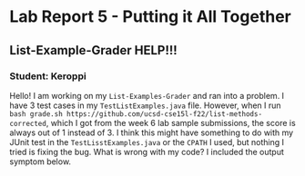 # Lab Report 5 - Putting it All Together
## List-Example-Grader HELP!!!
### Student: Keroppi 
Hello! I am working on my ```List-Examples-Grader``` and ran into a problem. I have 3 test cases in my ```TestListExamples.java``` file. However, when I run ```bash grade.sh https://github.com/ucsd-cse15l-f22/list-methods-corrected```, which I got from the week 6 lab sample submissions, the score is always out of 1 instead of 3. I think this might have something to do with my JUnit test in the ```TestLisstExamples.java``` or the ```CPATH``` I used, but nothing I tried is fixing the bug. What is wrong with my code? I included the output symptom below. 





